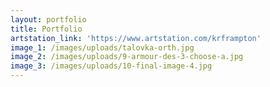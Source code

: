 ```yaml
---
layout: portfolio
title: Portfolio
artstation_link: 'https://www.artstation.com/krframpton'
image_1: /images/uploads/talovka-orth.jpg
image_2: /images/uploads/9-armour-des-3-choose-a.jpg
image_3: /images/uploads/10-final-image-4.jpg
---
```


